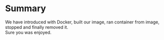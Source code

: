 # Summary

We have introduced with Docker, built our image, ran container from image, stopped and finally removed it.  
Sure you was enjoyed.

